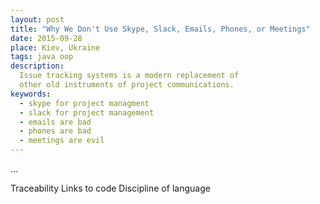 ```yaml
---
layout: post
title: "Why We Don't Use Skype, Slack, Emails, Phones, or Meetings"
date: 2015-09-28
place: Kiev, Ukraine
tags: java oop
description:
  Issue tracking systems is a modern replacement of
  other old instruments of project communications.
keywords:
  - skype for project managment
  - slack for project management
  - emails are bad
  - phones are bad
  - meetings are evil
---
```


...

<!--more-->

Traceability
Links to code
Discipline of language
